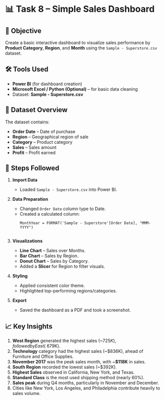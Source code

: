 # 📊 Task 8 – Simple Sales Dashboard

## 🎯 Objective
Create a basic interactive dashboard to visualize sales performance by **Product Category**, **Region**, and **Month** using the `Sample - Superstore.csv` dataset.


## 🛠 Tools Used
- **Power BI** (for dashboard creation)
- **Microsoft Excel / Python (Optional)** – for basic data cleaning
- Dataset: **Sample - Superstore.csv**


## 📂 Dataset Overview
The dataset contains:
- **Order Date** – Date of purchase
- **Region** – Geographical region of sale
- **Category** – Product category
- **Sales** – Sales amount
- **Profit** – Profit earned


## 📌 Steps Followed

1. **Import Data**
   - Loaded `Sample - Superstore.csv` into Power BI.

2. **Data Preparation**
   - Changed `Order Date` column type to Date.
   - Created a calculated column:  
     ```DAX
     MonthYear = FORMAT('Sample - Superstore'[Order Date], "MMM-YYYY")


3. **Visualizations**
   - **Line Chart** – Sales over Months.
   - **Bar Chart** – Sales by Region.
   - **Donut Chart** – Sales by Category.
   - Added a **Slicer** for Region to filter visuals.

4. **Styling**
   - Applied consistent color theme.
   - Highlighted top-performing regions/categories.

5. **Export**
   - Saved the dashboard as a PDF and took a screenshot.


## 📈 Key Insights

1. **West Region** generated the highest sales (~$725K), followed by East (~$679K).
2. **Technology** category had the highest sales (~$836K), ahead of Furniture and Office Supplies.
3. **November 2017** was the peak sales month, with ~**$118K** in sales.
4. **South Region** recorded the lowest sales (~$392K).
5. **Highest Sales** observed in California, New York, and Texas.
6. **Standard Class** is the most used shipping method (nearly 60%).
7. **Sales peak** during Q4 months, particularly in November and December.
8. Cities like New York, Los Angeles, and Philadelphia contribute heavily to sales volume.


